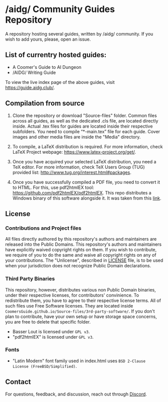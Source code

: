# /aidg/ Community Guides Repository

A repository hosting several guides, written by /aidg/ community.
If you wish to add yours, please, open an issue.

## List of currentry hosted guides:
* A Coomer's Guide to AI Dungeon
* /AIDG/ Writing Guide

To view the live index page of the above guides, visit https://guide.aidg.club/.

## Compilation from source

1. Clone the repository or download "Source-files" folder.
Common files across all guides, as well as the dedicated .cls file, are located directly inside.
Actual .tex files for guides are located inside their respective subfolders.
You need to compile “*-main.tex” file for each guide.
Cover images and other media files are inside the "Media" directory.

2. To compile, a LaTeX distribution is required. For more information, check LaTeX Project webpage:
https://www.latex-project.org/get/.

3. Once you have acquired your selected LaTeX distribution, you need a TeX editor. For more information, check TeX Users Group (TUG) provided list:
http://www.tug.org/interest.html#packages.

4. Once you have successfully compiled a PDF file, you need to convert it to HTML. For this, use pdf2htmlEX tool:
https://github.com/pdf2htmlEX/pdf2htmlEX.
This repo distributes a Windows binary of this software alongside it.
It was taken from this [link](https://soft.rubypdf.com/software/pdf2htmlex-windows-version).

## License

### Contributions and Project files

All files directly authored by this repository's authors and maintainers are released into the Public Domains. This repository's authors and maintainers have explicitly waived copyright rights on them. If you wish to contribute, we require of you to do the same and waive all copyright rights on any of your contributions.
The "Unlicense", described in [LICENSE](https://github.com/CoomersGuide/CoomersGuide.github.io/blob/main/LICENSE) file, is to be used when your jurisdiction does not recognize Public Domain declarations.

### Third Party Binaries

This repository, however, distributes various non Public Domain binaries, under their respective licenses, for contributors' convinience. To redistribute them, you have to agree to their respective license terms. All of such files use Free Software licenses. They are located inside `CoomersGuide.github.io/Source-files/3rd-party-software/`. If you don't plan to contribute, have your own setup or have storage space concerns, you are free to delete that specific folder.
* Basser Lout is licensed under `GPL v3`.
* "pdf2htmlEX" is licensed under `GPL v3`.

### Fonts

* "Latin Modern" font family used in index.html uses `BSD 2-Clause License (FreeBSD/Simplified)`.

## Contact

For questions, feedback, and discussion, reach out through [Discord](https://discordapp.com/users/773014944718389248).
